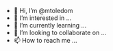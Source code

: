 - 👋 Hi, I’m @mtoledom
- 👀 I’m interested in ...
- 🌱 I’m currently learning ...
- 💞️ I’m looking to collaborate on ...
- 📫 How to reach me ...

<!---
mtoledom/mtoledom is a ✨ special ✨ repository because its `README.md` (this file) appears on your GitHub profile.
You can click the Preview link to take a look at your changes.
--->
